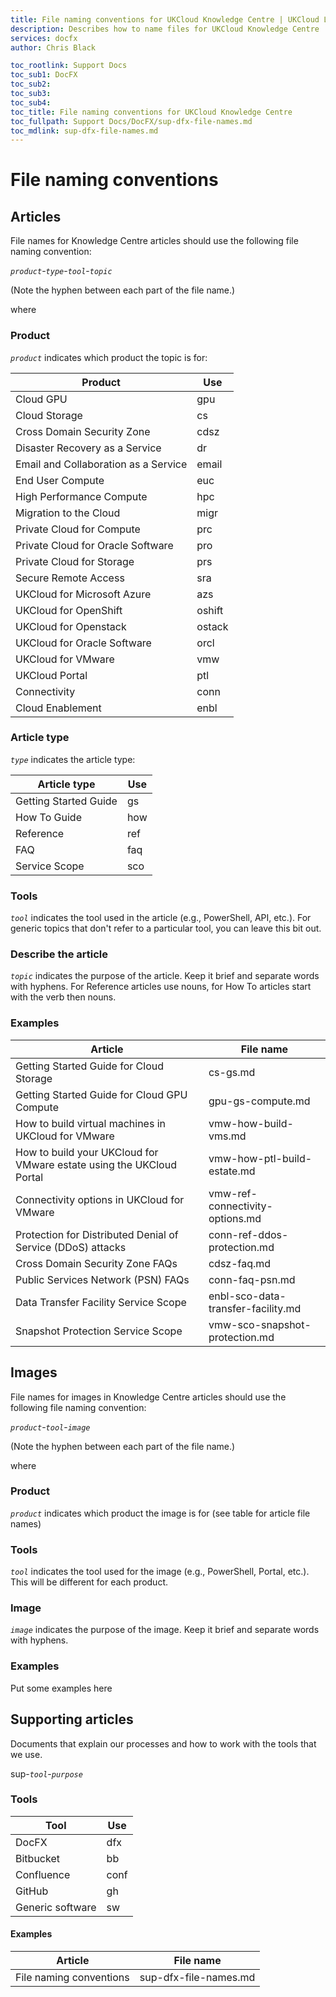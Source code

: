 ```yaml
---
title: File naming conventions for UKCloud Knowledge Centre | UKCloud Ltd
description: Describes how to name files for UKCloud Knowledge Centre
services: docfx
author: Chris Black

toc_rootlink: Support Docs
toc_sub1: DocFX
toc_sub2:
toc_sub3:
toc_sub4:
toc_title: File naming conventions for UKCloud Knowledge Centre
toc_fullpath: Support Docs/DocFX/sup-dfx-file-names.md
toc_mdlink: sup-dfx-file-names.md
---
```

# File naming conventions

## Articles

File names for Knowledge Centre articles should use the following file naming convention:

*`product`*-*`type`*-*`tool`*-*`topic`*

(Note the hyphen between each part of the file name.)

where

### Product

*`product`* indicates which product the topic is for:

Product | Use
--------|-------------
Cloud GPU | gpu
Cloud Storage | cs
Cross Domain Security Zone | cdsz
Disaster Recovery as a Service | dr
Email and Collaboration as a Service | email
End User Compute | euc
High Performance Compute | hpc
Migration to the Cloud | migr
Private Cloud for Compute | prc
Private Cloud for Oracle Software | pro
Private Cloud for Storage | prs
Secure Remote Access | sra
UKCloud for Microsoft Azure | azs
UKCloud for OpenShift | oshift
UKCloud for Openstack | ostack
UKCloud for Oracle Software | orcl
UKCloud for VMware | vmw
UKCloud Portal | ptl
Connectivity | conn
Cloud Enablement | enbl

### Article type

*`type`* indicates the article type:

Article type | Use
-------------|----
Getting Started Guide | gs
How To Guide | how
Reference | ref
FAQ | faq
Service Scope | sco

### Tools

*`tool`* indicates the tool used in the article (e.g., PowerShell, API, etc.). For generic topics that don't refer to a particular tool, you can leave this bit out.

### Describe the article

*`topic`* indicates the purpose of the article. Keep it brief and separate words with hyphens. For Reference articles use nouns, for How To articles start with the verb then nouns.

### Examples

Article | File name
--------|----------
Getting Started Guide for Cloud Storage | cs-gs.md
Getting Started Guide for Cloud GPU Compute | gpu-gs-compute.md
How to build virtual machines in UKCloud for VMware | vmw-how-build-vms.md
How to build your UKCloud for VMware estate using the UKCloud Portal | vmw-how-ptl-build-estate.md
Connectivity options in UKCloud for VMware | vmw-ref-connectivity-options.md
Protection for Distributed Denial of Service (DDoS) attacks | conn-ref-ddos-protection.md
Cross Domain Security Zone FAQs | cdsz-faq.md
Public Services Network (PSN) FAQs | conn-faq-psn.md
Data Transfer Facility Service Scope | enbl-sco-data-transfer-facility.md
Snapshot Protection Service Scope | vmw-sco-snapshot-protection.md

## Images

File names for images in Knowledge Centre articles should use the following file naming convention:

*`product`*-*`tool`*-*`image`*

(Note the hyphen between each part of the file name.)

where

### Product

*`product`* indicates which product the image is for (see table for article file names)

### Tools

*`tool`* indicates the tool used for the image (e.g., PowerShell, Portal, etc.). This will be different for each product.

### Image

*`image`* indicates the purpose of the image. Keep it brief and separate words with hyphens.

### Examples

Put some examples here

## Supporting articles

Documents that explain our processes and how to work with the tools that we use.

sup-*`tool`*-*`purpose`*

### Tools

Tool | Use
-----|----
DocFX | dfx
Bitbucket | bb
Confluence | conf
GitHub | gh
Generic software | sw

#### Examples

Article | File name
--------|----------
File naming conventions | sup-dfx-file-names.md
